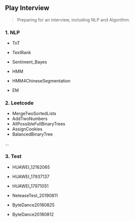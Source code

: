 ## Play Interview

> Preparing for an interview, including NLP and Algorithm.



### 1. NLP

- TnT

- TextRank

- Sentiment_Bayes

- HMM

- HMM4ChineseSegmentation

- EM


### 2. Leetcode

- MergeTwoSortedLists
- AddTwoNumbers
- AllPossibleFullBinaryTrees
- AssignCookies
- BalancedBinaryTree

... 





### 3. Test

- HUAWEI_12162065

- HUAWEI_17937137

- HUAWEI_17971051

- NeteaseTest_20190811

- ByteDance20180825

- ByteDance20180812










